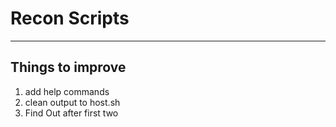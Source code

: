 # Recon Scripts

---------------------

## Things to improve

1. add help commands
2. clean output to host.sh
3. Find Out after first two
